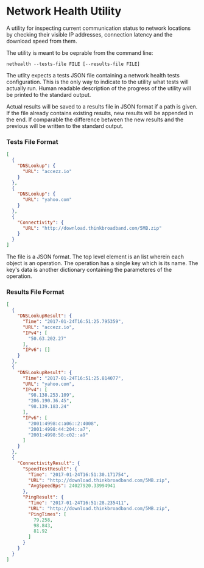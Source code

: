 # Network Health Utility

A utility for inspecting current communication status to network locations by checking their visible IP addresses, connection latency and the download speed from them.

The utility is meant to be oeprable from the command line:

```
nethealth --tests-file FILE [--results-file FILE]
```

The utlity expects a tests JSON file containing a network health tests configuration. This is the only way to indicate to the utility what tests will actually run. Human readable description of the progress of the utility will be printed to the standard output.

Actual results will be saved to a results file in JSON format if a path is given. If the file already contains existing results, new results will be appended in the end. If comparable the difference between the new results and the previous will be written to the standard output.

### Tests File Format

```JSON
[
  {
    "DNSLookup": {
      "URL": "accezz.io"
    }
  },
  {
    "DNSLookup": {
      "URL": "yahoo.com"
    }
  },
  {
    "Connectivity": {
      "URL": "http://download.thinkbroadband.com/5MB.zip"
    }
  }
]
```

The file is a JSON format. The top level element is an list wherein each object is an operation. The operation has a single key which is its name. The key's data is another dictionary containing the parameteres of the operation.

### Results File Format

```JSON
[
  {
    "DNSLookupResult": {
      "Time": "2017-01-24T16:51:25.795359",
      "URL": "accezz.io",
      "IPv4": [
        "50.63.202.27"
      ],
      "IPv6": []
    }
  },
  {
    "DNSLookupResult": {
      "Time": "2017-01-24T16:51:25.814077",
      "URL": "yahoo.com",
      "IPv4": [
        "98.138.253.109",
        "206.190.36.45",
        "98.139.183.24"
      ],
      "IPv6": [
        "2001:4998:c:a06::2:4008",
        "2001:4998:44:204::a7",
        "2001:4998:58:c02::a9"
      ]
    }
  },
  {
    "ConnectivityResult": {
      "SpeedTestResult": {
        "Time": "2017-01-24T16:51:30.171754",
        "URL": "http://download.thinkbroadband.com/5MB.zip",
        "AvgSpeedBps": 24027920.33994941
      },
      "PingResult": {
        "Time": "2017-01-24T16:51:28.235411",
        "URL": "http://download.thinkbroadband.com/5MB.zip",
        "PingTimes": [
          79.258,
          98.843,
          81.92
        ]
      }
    }
  }
]
```
